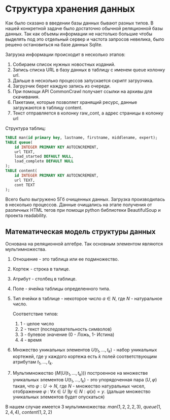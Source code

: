 # Структура хранения данных
Как было сказано в введении базы данных бывают разных типов. В нашей конкретной задаче было достаточно обычной реляционной базы данных. Так как объемы информации не настолько большие чтобы выделять под это отдельный сервер и частота запросов невелика, было решено остановиться на базе данных Sqlite.

Загрузка информации происходит в несколько этапов:

1. Собираем список нужных новостных изданий.
1. Запись списка URL в базу данных в таблицу с именем queue колонку url.
1. Дальше в несколько процессов запускается скрипт загрузчика.
1. Загрузчик берет каждую запись из очереди.
1. При помощи API CommonCrawl получает ссылки на архивы для скачивания.
1. Пакетами, которые позволяет хранящий ресурс, данные загружаются в таблицу content.
1. Текст отправляется в колонку raw_cont, а адрес страницы в колонку url

Структура таблиц:
```SQL 
TABLE man(id primary key, lastname, firstname, middlename, expert);
TABLE queue(
    id INTEGER PRIMARY KEY AUTOINCREMENT,
    url TEXT,
    load_started DEFAULT NULL,
    load_complete DEFAULT NULL
);
TABLE content(
    id INTEGER PRIMARY KEY AUTOINCREMENT,
    url TEXT,
    cont TEXT
);
```

Всего было выгружено 5Гб очищенных данных. Загрузка производилась в несколько процессов. Данные очищались на этапе получения от различных HTML тегов при помощи python библиотеки BeautifulSoup и проекта readability.

## Математическая модель структуры данных
Основана на реляционной алгебре. Так основным элементом являются мультимножества.

1. Отношение - это таблица или ее подмножество.

1. Кортеж - строка в талице.

1. Атрибут - столбец в таблице.

1. Поле - ячейка таблицы определенного типа.

1. Тип ячейки в таблице - некоторое число $a \in N$, где $N$ - натуральное число. 
    
    Соответствие типов:
    1. 1 - целое число
    1. 2 - текст (последовательность символов)
    1. 3 - булевое значение (0 - Ложь, 1- Истина)
    1. 4 - время


1. Множество уникальных элементов $U(t_1, ..., t_k)$ - набор уникальных кортежей, где у каждого кортежа есть $k$ полей соответствующим атрибутам $t_1, ..., t_k$.

1. Мультимножество ($M(U(t_1, ..., t_k))$) построенное на множестве уникальных элементов $U(t_1, ..., t_k)$ - это упорядоченная пара $(U, \varphi)$ такая, что
$\varphi: U \rightarrow N$, где $N$ - множество натуральных чисел, отображение $\varphi$ : $\forall x \in U$  $\exists y \in N: \varphi(x) = y$. (дальше множество уникальных элементов будет опускаться)


В нашем случае имеется 3 мультимножества: $man(1, 2, 2, 2, 3)$, $queue(1, 2, 4, 4)$, $content(1, 2, 2)$

